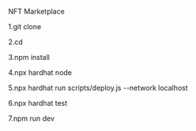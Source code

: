 NFT Marketplace

1.git clone

2.cd

3.npm install


4.npx hardhat node 

5.npx hardhat run scripts/deploy.js --network localhost 

6.npx hardhat test

7.npm run dev

